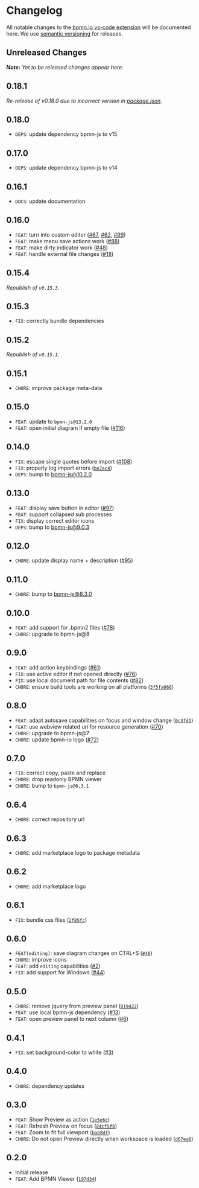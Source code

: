# Changelog

All notable changes to the [bpmn.io vs-code extension](https://github.com/bpmn-io/vs-code-bpmn-io) will be documented here. We use [semantic versioning](http://semver.org/) for releases.

## Unreleased Changes

___Note:__ Yet to be released changes appear here._

## 0.18.1

_Re-release of v0.18.0 due to incorrect version in [package.json](./package.json)._

## 0.18.0

* `DEPS`: update dependency bpmn-js to v15

## 0.17.0

* `DEPS`: update dependency bpmn-js to v14

## 0.16.1

* `DOCS`: update documentation

## 0.16.0

* `FEAT`: turn into custom editor ([#67](https://github.com/bpmn-io/vs-code-bpmn-io/issues/67), [#62](https://github.com/bpmn-io/vs-code-bpmn-io/issues/62), [#99](https://github.com/bpmn-io/vs-code-bpmn-io/issues/99))
* `FEAT`: make menu save actions work ([#88](https://github.com/bpmn-io/vs-code-bpmn-io/issues/88))
* `FEAT`: make dirty indicator work ([#48](https://github.com/bpmn-io/vs-code-bpmn-io/issues/48))
* `FEAT`: handle external file changes ([#18](https://github.com/bpmn-io/vs-code-bpmn-io/issues/18))

## 0.15.4

_Republish of `v0.15.3`._

## 0.15.3

* `FIX`: correctly bundle dependencies

## 0.15.2

_Republish of `v0.15.1`._

## 0.15.1

* `CHORE`: improve package meta-data

## 0.15.0

* `FEAT`: update to `bpmn-js@13.2.0`
* `FEAT`: open initial diagram if empty file ([#116](https://github.com/bpmn-io/vs-code-bpmn-io/pull/116))

## 0.14.0

* `FIX`: escape single quotes before import ([#108](https://github.com/bpmn-io/vs-code-bpmn-io/issues/108))
* `FIX`: properly log import errors ([`be7ec4`](https://github.com/bpmn-io/vs-code-bpmn-io/commit/be7ec4b0717adb03314a50a70c847e04d71170b8))
* `DEPS`: bump to bpmn-js@10.2.0

## 0.13.0

* `FEAT`: display save button in editor ([#97](https://github.com/bpmn-io/vs-code-bpmn-io/pull/97))
* `FEAT`: support collapsed sub processes
* `FIX`: display correct editor icons
* `DEPS`: bump to bpmn-js@9.0.3

## 0.12.0

* `CHORE`: update display name + description ([#95](https://github.com/bpmn-io/vs-code-bpmn-io/pull/95))

## 0.11.0

* `CHORE`: bump to bpmn-js@8.3.0

## 0.10.0

* `FEAT`: add support for .bpmn2 files ([#78](https://github.com/bpmn-io/vs-code-bpmn-io/issues/78))
* `CHORE`: upgrade to bpmn-js@8
## 0.9.0

* `FEAT`: add action keybindings ([#61](https://github.com/bpmn-io/vs-code-bpmn-io/issues/61))
* `FIX`: use active editor if not opened directly ([#76](https://github.com/bpmn-io/vs-code-bpmn-io/issues/76))
* `FIX`: use local document path for file contents ([#82](https://github.com/bpmn-io/vs-code-bpmn-io/issues/82))
* `CHORE`: ensure build tools are working on all platforms ([`3f5fa066`](https://github.com/bpmn-io/vs-code-bpmn-io/commit/3f5fa0666e0cdfe400c4cd9746ea03be11bb7458))

## 0.8.0

* `FEAT`: adapt autosave capabilities on focus and window change ([`0c3fd1`](https://github.com/bpmn-io/vs-code-bpmn-io/commit/0c3fd1cbe200773d3454b98f22fe9183bce2927e))
* `FEAT`: use webview related uri for resource generation  ([#70](https://github.com/bpmn-io/vs-code-bpmn-io/issues/70))
* `CHORE`: upgrade to bpmn-js@7
* `CHORE`: update bpmn-io logo ([#72](https://github.com/bpmn-io/vs-code-bpmn-io/issues/72))

## 0.7.0

* `FIX`: correct copy, paste and replace
* `CHORE`: drop readonly BPMN viewer
* `CHORE`: bump to `bpmn-js@6.3.1`

## 0.6.4

* `CHORE`: correct repository url

## 0.6.3

* `CHORE`: add marketplace logo to package metadata

## 0.6.2

* `CHORE`: add marketplace logo

## 0.6.1

* `FIX`: bundle css files ([`2f85fc`](https://github.com/pinussilvestrus/vs-code-bpmn-io/commit/2f85fc939a7fba3c356755436faadecaf9611934))

## 0.6.0

* `FEAT(editing)`: save diagram changes on CTRL+S ([`#46`](https://github.com/pinussilvestrus/vs-code-bpmn-io/issues/46))
* `CHORE`: improve icons
* `FEAT`: add `editing` capabilities ([#2](https://github.com/pinussilvestrus/vs-code-bpmn-io/issues/2))
* `FIX`: add support for Windows ([#44](https://github.com/pinussilvestrus/vs-code-bpmn-io/issues/44))

## 0.5.0

* `CHORE`: remove jquery from preview panel ([`819422`](https://github.com/pinussilvestrus/vs-code-bpmn-io/commit/819422bf16cd4bfc42e06c4245205b996217af1a))
* `FEAT`: use local bpmn-js dependency ([#13](https://github.com/pinussilvestrus/vs-code-bpmn-io/issues/13))
* `FEAT`: open preview panel to next column ([#6](https://github.com/pinussilvestrus/vs-code-bpmn-io/issues/6))

## 0.4.1

* `FIX`: set background-color to white ([#3](https://github.com/pinussilvestrus/vs-code-bpmn-io/issues/3))

## 0.4.0

* `CHORE`: dependency updates

## 0.3.0

* `FEAT`: Show Preview as action ([`1e5e6c`](https://github.com/pinussilvestrus/vs-code-bpmn-io/commit/1e5e6c37eba38745c6f01c2b7428e56078e865b5))
* `FEAT`: Refresh Preview on focus ([`84cf5fb`](https://github.com/pinussilvestrus/vs-code-bpmn-io/commit/84cf5fb131d71a75906f3adc7a43a879eac3f39a))
* `FEAT`: Zoom to fit full viewport ([`bab8df`](https://github.com/pinussilvestrus/vs-code-bpmn-io/commit/bab8dfd920d9cec229587d84032ec927d863af67))
* `CHORE`: Do not open Preview directly when workspace is loaded ([`d67ea8`](https://github.com/pinussilvestrus/vs-code-bpmn-io/commit/d67ea82735e952b271ff8ccb44ccf063da3e1865))

## 0.2.0

* Initial release
* `FEAT`: Add BPMN Viewer ([`197d34`](https://github.com/pinussilvestrus/vs-code-bpmn-io/commit/197d3465890c13e53b3391123b7fbda82d341415))

